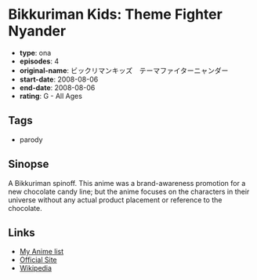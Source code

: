 # Bikkuriman Kids: Theme Fighter Nyander

-   **type**: ona
-   **episodes**: 4
-   **original-name**: ビックリマンキッズ　テーマファイターニャンダー
-   **start-date**: 2008-08-06
-   **end-date**: 2008-08-06
-   **rating**: G - All Ages

## Tags

-   parody

## Sinopse

A Bikkuriman spinoff. This anime was a brand-awareness promotion for a new chocolate candy line; but the anime focuses on the characters in their universe without any actual product placement or reference to the chocolate.

## Links

-   [My Anime list](https://myanimelist.net/anime/34700/Bikkuriman_Kids__Theme_Fighter_Nyander)
-   [Official Site](http://bikkuri-man.mediagalaxy.ne.jp/kids/)
-   [Wikipedia](https://ja.wikipedia.org/wiki/%E3%83%93%E3%83%83%E3%82%AF%E3%83%AA%E3%83%9E%E3%83%B3)
